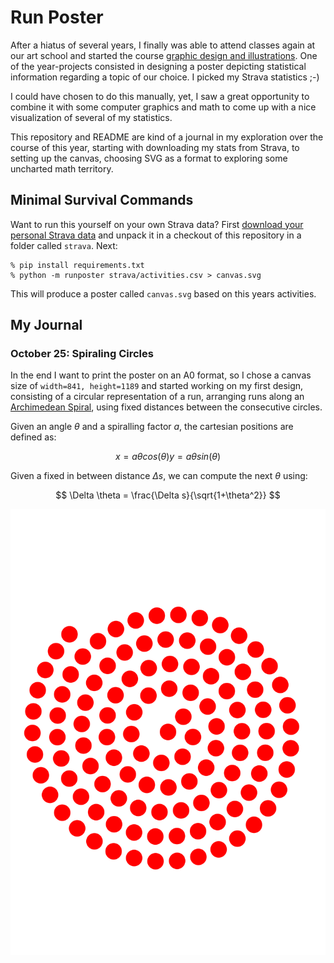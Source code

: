 # Run Poster

After a hiatus of several years, I finally was able to attend classes again at our art school and started the course [graphic design and illustrations](https://www.heist-op-den-berg.be/grafisch-ontwerp-en-illustratie). One of the year-projects consisted in designing a poster depicting statistical information regarding a topic of our choice. I picked my Strava statistics ;-)

I could have chosen to do this manually, yet, I saw a great opportunity to combine it with some computer graphics and math to come up with a nice visualization of several of my statistics.

This repository and README are kind of a journal in my exploration over the course of this year, starting with downloading my stats from Strava, to setting up the canvas, choosing SVG as a format to exploring some uncharted math territory.

## Minimal Survival Commands

Want to run this yourself on your own Strava data? First [download your personal Strava data](https://support.strava.com/hc/en-us/articles/216918437-Exporting-your-Data-and-Bulk-Export) and unpack it in a checkout of this repository in a folder called `strava`. Next:

```console
% pip install requirements.txt
% python -m runposter strava/activities.csv > canvas.svg
```

This will produce a poster called `canvas.svg` based on this years activities.

## My Journal

### October 25: Spiraling Circles

In the end I want to print the poster on an A0 format, so I chose a canvas size of `width=841, height=1189` and started working on my first design, consisting of a circular representation of a run, arranging runs along an [Archimedean Spiral](https://en.wikipedia.org/wiki/Archimedean_spiral), using fixed distances between the consecutive circles.

Given an angle $\theta$ and a spiralling factor $a$, the cartesian positions are defined as:

$$
x = a \theta cos(\theta)
y = a \theta sin(\theta)
$$

Given a fixed in between distance $\Delta s$, we can compute the next $\theta$ using:

$$
\Delta \theta = \frac{\Delta s}{\sqrt{1+\theta^2}}
$$

![spiraling canvas](assets/canvas.20251025.svg)
